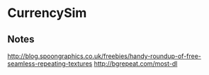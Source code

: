 # CurrencySim

## Notes
http://blog.spoongraphics.co.uk/freebies/handy-roundup-of-free-seamless-repeating-textures
http://bgrepeat.com/most-dl

